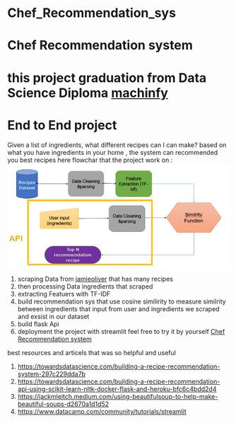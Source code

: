 # Chef_Recommendation_sys
# **Chef Recommendation system**
# this project graduation from Data Science Diploma [machinfy](https://machinfy.com)
# **End to End project** 
Given a list of ingredients, what different recipes can I can make? 
based on what you have ingredients in your home , the system can recommended you best recipes 
here flowchar that the project work on :
![alt text](https://github.com/Nourshosharah/Chef_Recommendation_sys/blob/main/Data/flowchart.PNG)
1.   scraping Data from [jamieoliver](https://www.jamieoliver.com) that has many recipes
2.  then processing Data ingredients that scraped 
3.  extracting Featuers  with TF-IDF 
4. build recommendation sys that use cosine similirity to measure similrity between  ingredients that input from user and ingredients we scraped and exsist in our dataset
5. build flask Api 
6. deployment the project with streamlit 
feel free to try it by yourself [Chef Recommendation system](https://https://share.streamlit.io/nourshosharah/chef_recommendation_sys/main/streamlit.py)

best resources and articels that was so helpful and useful 
1. https://towardsdatascience.com/building-a-recipe-recommendation-system-297c229dda7b
2. https://towardsdatascience.com/building-a-recipe-recommendation-api-using-scikit-learn-nltk-docker-flask-and-heroku-bfc6c4bdd2d4
3. https://jackmleitch.medium.com/using-beautifulsoup-to-help-make-beautiful-soups-d2670a1d1d52
4. https://www.datacamp.com/community/tutorials/streamlit

 
 




